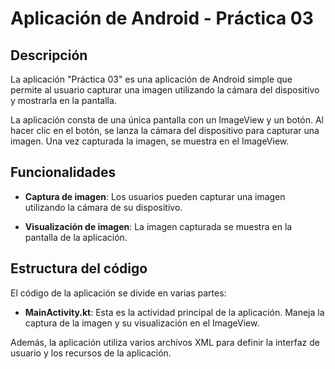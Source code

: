 # Aplicación de Android - Práctica 03

## Descripción

La aplicación "Práctica 03" es una aplicación de Android simple que permite al usuario capturar una imagen utilizando la cámara del dispositivo y mostrarla en la pantalla.

La aplicación consta de una única pantalla con un ImageView y un botón. Al hacer clic en el botón, se lanza la cámara del dispositivo para capturar una imagen. Una vez capturada la imagen, se muestra en el ImageView.

## Funcionalidades

- **Captura de imagen**: Los usuarios pueden capturar una imagen utilizando la cámara de su dispositivo.

- **Visualización de imagen**: La imagen capturada se muestra en la pantalla de la aplicación.

## Estructura del código

El código de la aplicación se divide en varias partes:

- **MainActivity.kt**: Esta es la actividad principal de la aplicación. Maneja la captura de la imagen y su visualización en el ImageView.

Además, la aplicación utiliza varios archivos XML para definir la interfaz de usuario y los recursos de la aplicación.
